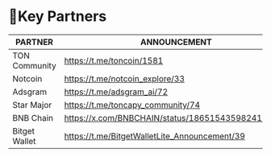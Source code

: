 # Key Partners

<table><thead><tr><th width="176">PARTNER</th><th width="303">ANNOUNCEMENT</th><th>SOCIAL MEDIA</th></tr></thead><tbody><tr><td>TON Community</td><td><a href="https://t.me/toncoin/1581">https://t.me/toncoin/1581</a></td><td><a href="https://t.me/toncoin">https://t.me/toncoin</a></td></tr><tr><td>Notcoin</td><td><a href="https://t.me/notcoin_explore/33">https://t.me/notcoin_explore/33</a></td><td><a href="https://t.me/notcoin_explore">https://t.me/notcoin</a></td></tr><tr><td>Adsgram</td><td><a href="https://t.me/adsgram_ai/72">https://t.me/adsgram_ai/72</a></td><td><a href="https://t.me/adsgram_ai">https://t.me/adsgram_ai</a></td></tr><tr><td>Star Major</td><td><a href="https://t.me/toncapy_community/74">https://t.me/toncapy_community/74</a></td><td><a href="https://t.me/majors">https://t.me/majors</a></td></tr><tr><td>BNB Chain</td><td><a href="https://x.com/BNBCHAIN/status/1865154359824122255">https://x.com/BNBCHAIN/status/1865154359824122255</a></td><td><a href="https://t.me/bnbchain">https://t.me/bnbchain</a></td></tr><tr><td>Bitget Wallet</td><td><a href="https://t.me/BitgetWalletLite_Announcement/39">https://t.me/BitgetWalletLite_Announcement/39</a></td><td><a href="https://t.me/BitgetWalletLite_Announcement">https://t.me/BitgetWalletLite_Announcement</a></td></tr></tbody></table>

